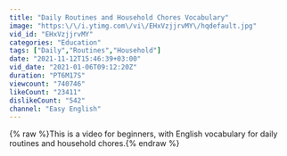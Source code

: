 ```yaml
---
title: "Daily Routines and Household Chores Vocabulary"
image: "https:\/\/i.ytimg.com\/vi\/EHxVzjjrvMY\/hqdefault.jpg"
vid_id: "EHxVzjjrvMY"
categories: "Education"
tags: ["Daily","Routines","Household"]
date: "2021-11-12T15:46:39+03:00"
vid_date: "2021-01-06T09:12:20Z"
duration: "PT6M17S"
viewcount: "740746"
likeCount: "23411"
dislikeCount: "542"
channel: "Easy English"
---
```

{% raw %}This is a video for beginners, with English vocabulary for daily routines and household chores.{% endraw %}
